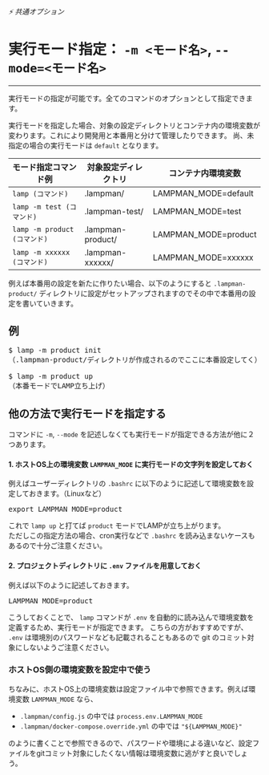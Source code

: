 ###### ⚡ 共通オプション

# 実行モード指定： `-m <モード名>`, `--mode=<モード名>`
----------------------------------------------------------------------

実行モードの指定が可能です。全てのコマンドのオプションとして指定できます。

実行モードを指定した場合、対象の設定ディレクトリとコンテナ内の環境変数が変わります。これにより開発用と本番用と分けて管理したりできます。
尚、未指定の場合の実行モードは `default` となります。

| モード指定コマンド例           | 対象設定ディレクトリ | コンテナ内環境変数 |
| --------------------------- | -------------------- | ------------------- |
| `lamp (コマンド)`            | .lampman/            | LAMPMAN_MODE=default |
| `lamp -m test (コマンド)`    | .lampman-test/       | LAMPMAN_MODE=test    |
| `lamp -m product (コマンド)` | .lampman-product/    | LAMPMAN_MODE=product |
| `lamp -m xxxxxx (コマンド)`  | .lampman-xxxxxx/     | LAMPMAN_MODE=xxxxxx  |

例えば本番用の設定を新たに作りたい場合、以下のようにすると `.lampman-product/` ディレクトリに設定がセットアップされますのでその中で本番用の設定を書いていきます。

## 例
<pre class="cmd">
$ lamp -m product init
（.lampman-product/ディレクトリが作成されるのでここに本番設定してく）

$ lamp -m product up
（本番モードでLAMP立ち上げ）
</pre>

## 他の方法で実行モードを指定する

コマンドに `-m`, `--mode` を記述しなくても実行モードが指定できる方法が他に２つあります。

#### 1. ホストOS上の環境変数 `LAMPMAN_MODE` に実行モードの文字列を設定しておく

例えばユーザーディレクトリの `.bashrc` に以下のように記述して環境変数を設定しておきます。（Linuxなど）
<pre class="cmd">
export LAMPMAN_MODE=product
</pre>

これで `lamp up` と打てば `product` モードでLAMPが立ち上がります。  
ただしこの指定方法の場合、cron実行などで `.bashrc` を読み込まないケースもあるので十分ご注意ください。

#### 2. プロジェクトディレクトリに `.env` ファイルを用意しておく

例えば以下のように記述しておきます。
<pre class="cmd">
LAMPMAN_MODE=product
</pre>

こうしておくことで、 `lamp` コマンドが `.env` を自動的に読み込んで環境変数を定義するため、実行モードが指定できます。
こちらの方がおすすめですが、 `.env` は環境別のパスワードなども記載されることもあるので git のコミット対象にしないようご注意ください。

### ホストOS側の環境変数を設定中で使う

ちなみに、ホストOS上の環境変数は設定ファイル中で参照できます。例えば環境変数 `LAMPMAN_MODE` なら、

- `.lampman/config.js` の中では `process.env.LAMPMAN_MODE`
- `.lampman/docker-compose.override.yml` の中では `"${LAMPMAN_MODE}"`

のように書くことで参照できるので、パスワードや環境による違いなど、設定ファイルをgitコミット対象にしたくない情報は環境変数に逃がすと良いでしょう。
